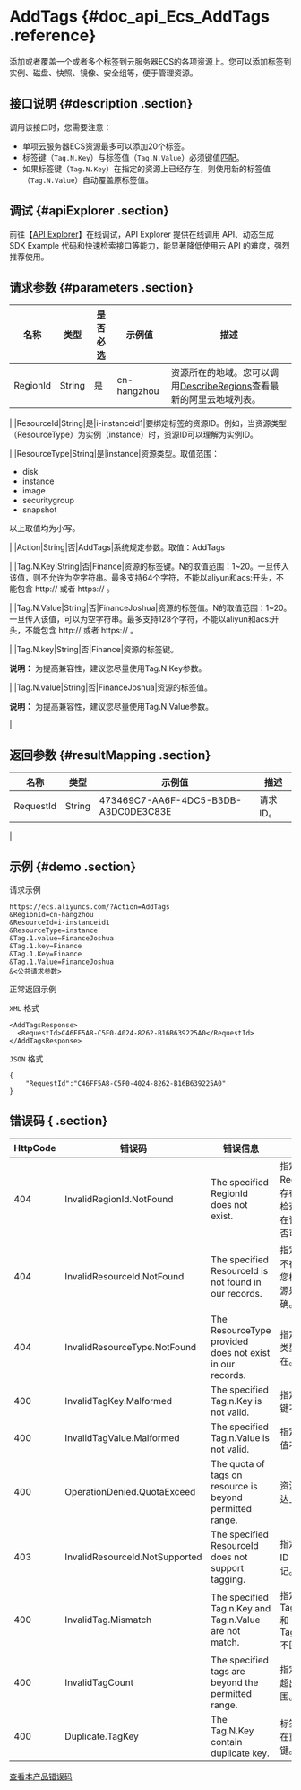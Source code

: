 # AddTags {#doc_api_Ecs_AddTags .reference}

添加或者覆盖一个或者多个标签到云服务器ECS的各项资源上。您可以添加标签到实例、磁盘、快照、镜像、安全组等，便于管理资源。

## 接口说明 {#description .section}

调用该接口时，您需要注意：

-   单项云服务器ECS资源最多可以添加20个标签。
-   标签键（`Tag.N.Key`）与标签值（`Tag.N.Value`）必须键值匹配。
-   如果标签键（`Tag.N.Key`）在指定的资源上已经存在，则使用新的标签值（`Tag.N.Value`）自动覆盖原标签值。

## 调试 {#apiExplorer .section}

前往【[API Explorer](https://api.aliyun.com/#product=Ecs&api=AddTags)】在线调试，API Explorer 提供在线调用 API、动态生成 SDK Example 代码和快速检索接口等能力，能显著降低使用云 API 的难度，强烈推荐使用。

## 请求参数 {#parameters .section}

|名称|类型|是否必选|示例值|描述|
|--|--|----|---|--|
|RegionId|String|是|cn-hangzhou|资源所在的地域。您可以调用[DescribeRegions](~~25609~~)查看最新的阿里云地域列表。

 |
|ResourceId|String|是|i-instanceid1|要绑定标签的资源ID。例如，当资源类型（ResourceType）为实例（instance）时，资源ID可以理解为实例ID。

 |
|ResourceType|String|是|instance|资源类型。取值范围：

 -   disk
-   instance
-   image
-   securitygroup
-   snapshot

 以上取值均为小写。

 |
|Action|String|否|AddTags|系统规定参数。取值：AddTags

 |
|Tag.N.Key|String|否|Finance|资源的标签键。N的取值范围：1~20。一旦传入该值，则不允许为空字符串。最多支持64个字符，不能以aliyun和acs:开头，不能包含 http:// 或者 https:// 。

 |
|Tag.N.Value|String|否|FinanceJoshua|资源的标签值。N的取值范围：1~20。一旦传入该值，可以为空字符串。最多支持128个字符，不能以aliyun和acs:开头，不能包含 http:// 或者 https:// 。

 |
|Tag.N.key|String|否|Finance|资源的标签键。

 **说明：** 为提高兼容性，建议您尽量使用Tag.N.Key参数。

 |
|Tag.N.value|String|否|FinanceJoshua|资源的标签值。

 **说明：** 为提高兼容性，建议您尽量使用Tag.N.Value参数。

 |

## 返回参数 {#resultMapping .section}

|名称|类型|示例值|描述|
|--|--|---|--|
|RequestId|String|473469C7-AA6F-4DC5-B3DB-A3DC0DE3C83E|请求ID。

 |

## 示例 {#demo .section}

请求示例

``` {#request_demo}
https://ecs.aliyuncs.com/?Action=AddTags
&RegionId=cn-hangzhou
&ResourceId=i-instanceid1
&ResourceType=instance
&Tag.1.value=FinanceJoshua
&Tag.1.key=Finance
&Tag.1.Key=Finance
&Tag.1.Value=FinanceJoshua
&<公共请求参数>
```

正常返回示例

`XML` 格式

``` {#xml_return_success_demo}
<AddTagsResponse>
  <RequestId>C46FF5A8-C5F0-4024-8262-B16B639225A0</RequestId>
</AddTagsResponse>

```

`JSON` 格式

``` {#json_return_success_demo}
{
	"RequestId":"C46FF5A8-C5F0-4024-8262-B16B639225A0"
}
```

## 错误码 { .section}

|HttpCode|错误码|错误信息|描述|
|--------|---|----|--|
|404|InvalidRegionId.NotFound|The specified RegionId does not exist.|指定的 RegionId 不存在，请您检查此产品在该地域是否可用。|
|404|InvalidResourceId.NotFound|The specified ResourceId is not found in our records.|指定的资源不存在，请您检查该资源是否正确。|
|404|InvalidResourceType.NotFound|The ResourceType provided does not exist in our records.|指定的资源类型不存在。|
|400|InvalidTagKey.Malformed|The specified Tag.n.Key is not valid.|指定的标签键不合法。|
|400|InvalidTagValue.Malformed|The specified Tag.n.Value is not valid.|指定的标签值不合法。|
|400|OperationDenied.QuotaExceed|The quota of tags on resource is beyond permitted range.|资源标签已达上限。|
|403|InvalidResourceId.NotSupported|The specified ResourceId does not support tagging.|指定的资源 ID 不支持标记。|
|400|InvalidTag.Mismatch|The specified Tag.n.Key and Tag.n.Value are not match.|指定的 Tag.n.Key 和 Tag.n.Value 不匹配。|
|400|InvalidTagCount|The specified tags are beyond the permitted range.|指定的标记超出取值范围。|
|400|Duplicate.TagKey|The Tag.N.Key contain duplicate key.|标签键中存在重复的键。|

[查看本产品错误码](https://error-center.aliyun.com/status/product/Ecs)


